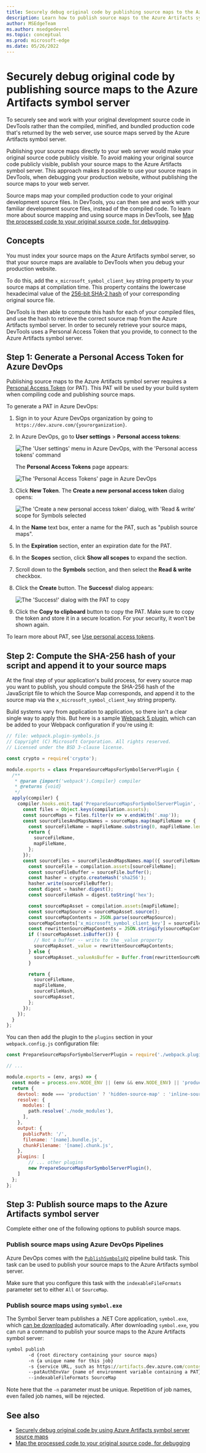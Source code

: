 ```yaml
---
title: Securely debug original code by publishing source maps to the Azure Artifacts symbol server
description: Learn how to publish source maps to the Azure Artifacts symbol server to securely debug your original source code in DevTools.
author: MSEdgeTeam
ms.author: msedgedevrel
ms.topic: conceptual
ms.prod: microsoft-edge
ms.date: 05/26/2022
---
```


# Securely debug original code by publishing source maps to the Azure Artifacts symbol server

To securely<!-- add sentence to define "securely", what are we making not happen?  what's the UX/end-result motivation for "securely"? --> see and work with your original development source code in DevTools rather than the compiled, minified, and bundled production code that's returned by the web server, use source maps served by the Azure Artifacts symbol server.

Publishing your source maps directly to your web server would make your original source code publicly visible.  To avoid making your original source code publicly visible, publish your source maps to the Azure Artifacts symbol server.  This approach makes it possible to use your source maps in DevTools, when debugging your production website, without publishing the source maps to your web server.

Source maps map your compiled production code to your original development source files. In DevTools, you can then see and work with your familiar development source files, instead of the compiled code. To learn more about source mapping and using source maps in DevTools, see [Map the processed code to your original source code, for debugging](source-maps.md).


<!-- ====================================================================== -->
## Concepts

You must index your source maps on the Azure Artifacts symbol server, so that your source maps are available to DevTools when you debug your production website.

To do this, add the `x_microsoft_symbol_client_key` string property to your source maps at compilation time.  This property contains the lowercase hexadecimal value of the [256-bit SHA-2 hash](https://en.wikipedia.org/wiki/SHA-2) of your corresponding original source file.

DevTools is then able to compute this hash for each of your compiled files, and use the hash to retrieve the correct source map from the Azure Artifacts symbol server.  In order to securely retrieve your source maps, DevTools uses a Personal Access Token that you provide, to connect to the Azure Artifacts symbol server.


<!-- ====================================================================== -->
## Step 1: Generate a Personal Access Token for Azure DevOps

Publishing source maps to the Azure Artifacts symbol server requires a [Personal Access Token](/azure/devops/organizations/accounts/use-personal-access-tokens-to-authenticate) (or PAT). This PAT will be used by your build system when compiling code and publishing source maps.

To generate a PAT in Azure DevOps:

1. Sign in to your Azure DevOps organization by going to `https://dev.azure.com/{yourorganization}`.

1. In Azure DevOps, go to **User settings** > **Personal access tokens**:
    
   ![The 'User settings' menu in Azure DevOps, with the 'Personal access tokens' command](images/ado-pat-settings.png)

   The **Personal Access Tokens** page appears:

   ![The 'Personal Access Tokens' page in Azure DevOps](images/ado-pat-page.png)

1. Click **New Token**.  The **Create a new personal access token** dialog opens:

   ![The 'Create a new personal access token' dialog, with 'Read & write' scope for Symbols selected](./publish-source-maps-to-azure-images/ado-pat-config-write.png)

1. In the **Name** text box, enter a name for the PAT, such as "publish source maps".

1. In the **Expiration** section, enter an expiration date for the PAT.

1. In the **Scopes** section, click **Show all scopes** to expand the section.

1. Scroll down to the **Symbols** section, and then select the **Read & write** checkbox.

1. Click the **Create** button.  The **Success!** dialog appears:

   ![The 'Success!' dialog with the PAT to copy](images/ado-pat-success-copy-clipboard.png)

1. Click the **Copy to clipboard** button to copy the PAT.  Make sure to copy the token and store it in a secure location. For your security, it won't be shown again.

To learn more about PAT, see [Use personal access tokens](/azure/devops/organizations/accounts/use-personal-access-tokens-to-authenticate).


<!-- ====================================================================== -->
## Step 2: Compute the SHA-256 hash of your script and append it to your source maps

At the final step of your application's build process, for every source map you want to publish, you should compute the SHA-256 hash of the JavaScript file to which the Source Map corresponds, and append it to the source map via the `x_microsoft_symbol_client_key` string property.

Build systems vary from application to application, so there isn't a clear single way to apply this. But here is a sample [Webpack 5 plugin](https://webpack.js.org/), which can be added to your Webpack configuration if you're using it:

```js
// file: webpack.plugin-symbols.js
// Copyright (C) Microsoft Corporation. All rights reserved.
// Licensed under the BSD 3-clause license.

const crypto = require('crypto');

module.exports = class PrepareSourceMapsForSymbolServerPlugin {
  /**
   * @param {import('webpack').Compiler} compiler
   * @returns {void}
   */
  apply(compiler) {
    compiler.hooks.emit.tap('PrepareSourceMapsForSymbolServerPlugin', (compilation) => {
      const files = Object.keys(compilation.assets);
      const sourceMaps = files.filter(v => v.endsWith('.map'));
      const sourceFilesAndMapsNames = sourceMaps.map(mapFileName => {
        const sourceFileName = mapFileName.substring(0, mapFileName.length - 4);
        return {
          sourceFileName,
          mapFileName,
        };
      });
      const sourceFiles = sourceFilesAndMapsNames.map(({ sourceFileName, mapFileName }) => {
        const sourceFile = compilation.assets[sourceFileName];
        const sourceFileBuffer = sourceFile.buffer();
        const hasher = crypto.createHash('sha256');
        hasher.write(sourceFileBuffer);
        const digest = hasher.digest();
        const sourceFileHash = digest.toString('hex');

        const sourceMapAsset = compilation.assets[mapFileName];
        const sourceMapSource = sourceMapAsset.source();
        const sourceMapContents = JSON.parse(sourceMapSource);
        sourceMapContents['x_microsoft_symbol_client_key'] = sourceFileHash;
        const rewrittenSourceMapContents = JSON.stringify(sourceMapContents);
        if (!sourceMapAsset.isBuffer()) {
          // Not a buffer -- write to the _value property
          sourceMapAsset._value = rewrittenSourceMapContents;
        } else {
          sourceMapAsset._valueAsBuffer = Buffer.from(rewrittenSourceMapContents, 'utf-8');
        }

        return {
          sourceFileName,
          mapFileName,
          sourceFileHash,
          sourceMapAsset,
        };
      });
    });
  }
};
```

You can then add the plugin to the `plugins` section in your `webpack.config.js` configuration file:

```js
const PrepareSourceMapsForSymbolServerPlugin = require('./webpack.plugin-symbols.js');

// ...

module.exports = (env, args) => {
  const mode = process.env.NODE_ENV || (env && env.NODE_ENV) || 'production';
  return {
    devtool: mode === 'production' ? 'hidden-source-map' : 'inline-source-map',
    resolve: {
      modules: [
        path.resolve('./node_modules'),
      ],
    },
    output: {
      publicPath: '/',
      filename: '[name].bundle.js',
      chunkFilename: '[name].chunk.js',
    },
    plugins: [
        // ... other plugins
        new PrepareSourceMapsForSymbolServerPlugin(),
    ]
  };
};
```


<!-- ====================================================================== -->
## Step 3: Publish source maps to the Azure Artifacts symbol server

Complete either one of the following options to publish source maps.

### Publish source maps using Azure DevOps Pipelines

Azure DevOps comes with the [`PublishSymbols@2`](/azure/devops/pipelines/tasks/build/index-sources-publish-symbols) pipeline build task. This task can be used to publish your source maps to the Azure Artifacts symbol server.

Make sure that you configure this task with the `indexableFileFormats` parameter set to either `All` or `SourceMap`.


### Publish source maps using `symbol.exe`

The Symbol Server team publishes a .NET Core application, `symbol.exe`, which [can be downloaded](/rest/api/azure/devops/symbol/client/get) automatically. After downloading `symbol.exe`, you can run a command to publish your source maps to the Azure Artifacts symbol server:

```cmd
symbol publish
        -d {root directory containing your source maps}
        -n {a unique name for this job}
        -s {service URL, such as https://artifacts.dev.azure.com/contoso}
        --patAuthEnvVar {name of environment variable containing a PAT}
        --indexableFileFormats SourceMap
```

Note here that the `-n` parameter must be unique. Repetition of job names, even failed job names, will be rejected.


<!-- ====================================================================== -->
## See also

* [Securely debug original code by using Azure Artifacts symbol server source maps](consume-source-maps-from-azure.md)
* [Map the processed code to your original source code, for debugging](source-maps.md)
